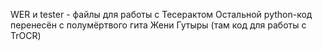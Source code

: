 WER и tester - файлы для работы с Тесерактом
Остальной python-код перенесён с полумёртвого гита Жени Гутыры (там код для работы с TrOCR)
